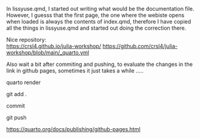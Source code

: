 
In lissyuse.qmd, I started out writing what would be the documentation file. 
However, I guesss that the first page, the one where the webiste opens when loaded is 
always the contents of index.qmd, therefore I have copied all the things in lissyuse.qmd and 
started out doing the correction there. 

Nice repository:  
https://crsl4.github.io/julia-workshop/
https://github.com/crsl4/julia-workshop/blob/main/_quarto.yml

Also wait a bit after commiting and pushing, to evaluate the changes in the link in 
github pages, sometimes it just takes a while ..... 


quarto render

git add . 

commit  

git push 


https://quarto.org/docs/publishing/github-pages.html
